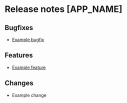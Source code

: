 # Release notes [APP_NAME]

## Bugfixes

- [Example bugfix](https://app.clickup.com)

## Features

- [Example feature](https://app.clickup.com)

## Changes

- Example change
